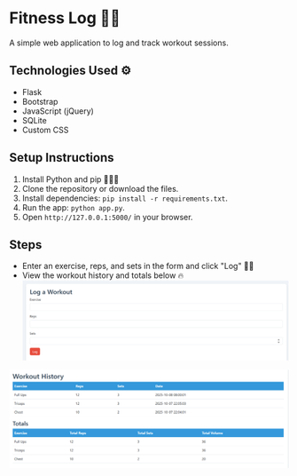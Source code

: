 # Fitness Log 🏋🏽

A simple web application to log and track workout sessions.

## Technologies Used ⚙️
- Flask
- Bootstrap
- JavaScript (jQuery)
- SQLite
- Custom CSS

## Setup Instructions
1. Install Python and pip 👨🏻‍💻
2. Clone the repository or download the files.
3. Install dependencies: `pip install -r requirements.txt`.
4. Run the app: `python app.py`.
5. Open `http://127.0.0.1:5000/` in your browser.

## Steps
- Enter an exercise, reps, and sets in the form and click "Log" 💪🏻
- View the workout history and totals below 🔥
![Alt text](Screenshots/Img1.png)

![Alt text](Screenshots/Img2.png)


